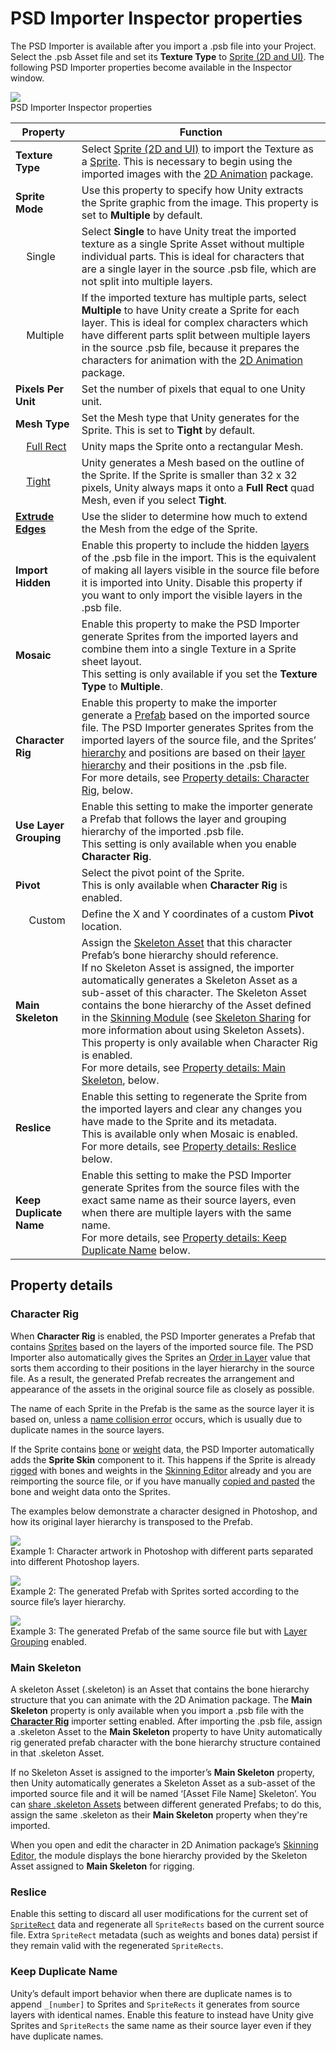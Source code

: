 # PSD Importer Inspector properties
The PSD Importer is available after you import a .psb file into your Project. Select the .psb Asset file and set its **Texture Type** to [Sprite (2D and UI)](https://docs.unity3d.com/Manual/TextureTypes.html#Sprite). The following PSD Importer properties become available in the Inspector window.

![](images/21_2-PSDImporter-properties.png) <br/>PSD Importer Inspector properties

| Property                                                     | Function                                                     |
| ------------------------------------------------------------ | ------------------------------------------------------------ |
| __Texture Type__                                             | Select [Sprite (2D and UI)](https://docs.unity3d.com/Manual/TextureTypes.html#Sprite) to import the Texture as a [Sprite](https://docs.unity3d.com/Manual/Sprites.html). This is necessary to begin using the imported images with the [2D Animation](https://docs.unity3d.com/Packages/com.unity.2d.animation@latest/) package. |
| <a name="SpriteMode"></a>__Sprite Mode__                                              | Use this property to specify how Unity extracts the Sprite graphic from the image. This property is set to __Multiple__ by default. |
| &nbsp;&nbsp;&nbsp;&nbsp;Single                               | Select **Single** to have Unity treat the imported texture as a single Sprite Asset without multiple individual parts. This is ideal for characters that are a single layer in the source .psb file, which are not split into multiple layers. |
| &nbsp;&nbsp;&nbsp;&nbsp;Multiple                             |If the imported texture has multiple parts, select **Multiple** to have Unity create a Sprite for each layer. This is ideal for complex characters which have different parts split between multiple layers in the source .psb file, because it prepares the characters for animation with the [2D Animation](https://docs.unity3d.com/Packages/com.unity.2d.animation@latest) package. |
| __Pixels Per Unit__                                          | Set the number of pixels that equal to one Unity unit.           |
| __Mesh Type__                                                | Set the Mesh type that Unity generates for the Sprite. This is set to __Tight__ by default. |
| &nbsp;&nbsp;&nbsp;&nbsp;[Full Rect](https://docs.unity3d.com/Documentation/ScriptReference/SpriteMeshType.FullRect.html) | Unity maps the Sprite onto a rectangular Mesh.               |
| &nbsp;&nbsp;&nbsp;&nbsp;[Tight](https://docs.unity3d.com/Documentation/ScriptReference/SpriteMeshType.Tight.html) | Unity generates a Mesh based on the outline of the Sprite. If the Sprite is smaller than 32 x 32 pixels, Unity always maps it onto a __Full Rect__ quad Mesh, even if you select __Tight__. |
| [__Extrude Edges__](https://docs.unity3d.com/Manual/Glossary.html#ExtrudeEdges) | Use the slider to determine how much to extend the Mesh from the edge of the Sprite. |
| __Import Hidden__                                            | Enable this property to include the hidden [layers](https://helpx.adobe.com/photoshop/using/layer-basics.html#layers_panel_overview) of the .psb file in the import. This is the equivalent of making all layers visible in the source file before it is imported into Unity. Disable this property if you want to only import the visible layers in the .psb file. |
|  <a name="Mosaic"></a>__Mosaic__                              |Enable this property to make the PSD Importer generate Sprites from the imported layers and combine them into a single Texture in a Sprite sheet layout.</br>This setting is only available if you set the **Texture Type** to **Multiple**. |   |   |
| <a name="Rig"></a>__Character Rig__   | Enable this property to make the importer generate a [Prefab](https://docs.unity3d.com/Manual/Prefabs.html) based on the imported source file. The PSD Importer generates Sprites from the imported layers of the source file, and the Sprites’ [hierarchy](https://docs.unity3d.com/Manual/Hierarchy.html) and positions are based on their [layer hierarchy](https://helpx.adobe.com/photoshop/using/layer-basics.html#layers_panel_overview) and their positions in the .psb file.<br/>For more details, see [Property details: Character Rig](#character-rig), below. |
| __Use Layer Grouping__<a name="LayerGrouping"></a>                                       | Enable this setting to make the importer generate a Prefab that follows the layer and grouping hierarchy of the imported .psb file.<br/>This setting is only available when you enable **Character Rig**.  |
| __Pivot__                                                    |Select the pivot point of the Sprite.<br/>This is only available when **Character Rig** is enabled. |
| &nbsp;&nbsp;&nbsp;&nbsp; Custom                              | Define the X and Y coordinates of a custom __Pivot__ location. |
| __Main Skeleton__                               | Assign the [Skeleton Asset](#main-skeleton) that this character Prefab’s bone hierarchy should reference. <br/>If no Skeleton Asset is assigned, the importer automatically generates a Skeleton Asset as a sub-asset of this character. The Skeleton Asset contains the bone hierarchy of the Asset defined in the [Skinning Module]() (see [Skeleton Sharing](skeleton-sharing.md) for more information about using Skeleton Assets).<br/>This property is only available when Character Rig is enabled.<br/>For more details, see [Property details: Main Skeleton](#main-skeleton), below. |
| __Reslice__    |Enable this setting to regenerate the Sprite from the imported layers and clear any changes you have made to the Sprite and its metadata.<br/>This is available only when Mosaic is enabled.<br/>For more details, see [Property details: Reslice](#reslice) below. |
| __Keep Duplicate Name__                  | Enable this setting to make the PSD Importer generate Sprites from the source files with the exact same name as their source layers, even when there are multiple layers with the same name.<br/>For more details, see [Property details: Keep Duplicate Name](#keep-duplicate-name) below.|

## Property details
### Character Rig
When **Character Rig** is enabled, the PSD Importer generates a Prefab that contains [Sprites](https://docs.unity3d.com/Manual/Sprites.html) based on the layers of the imported source file. The PSD Importer also automatically gives the Sprites an [Order in Layer](https://docs.unity3d.com/Manual/2DSorting.html#sortlayer) value that sorts them according to their positions in the layer hierarchy in the source file. As a result, the generated Prefab recreates the arrangement and appearance of the assets in the original source file as closely as possible.

The name of each Sprite in the Prefab is the same as the source layer it is based on, unless a [name collision error](PSD-importer-SpriteRect.md#name-collision-errors) occurs, which is usually due to duplicate names in the source layers.

If the Sprite contains [bone](https://docs.unity3d.com/Packages/com.unity.2d.animation@6.0/manual/SkinEdToolsShortcuts.html#bone-tools) or [weight](https://docs.unity3d.com/Packages/com.unity.2d.animation@6.0/manual/SkinEdToolsShortcuts.html#weight-tools) data, the PSD Importer automatically adds the __Sprite Skin__ component to it. This happens if the Sprite is already [rigged](https://docs.unity3d.com/Packages/com.unity.2d.animation@6.0/manual/CharacterRig.html) with bones and weights in the [Skinning Editor](https://docs.unity3d.com/Packages/com.unity.2d.animation@6.0/manual/SkinningEditor.html) already and you are reimporting the source file, or if you have manually [copied and pasted](https://docs.unity3d.com/Packages/com.unity.2d.animation@6.0/manual/CopyPasteSkele.html) the bone and weight data onto the Sprites.

The examples below demonstrate a character designed in Photoshop, and how its original layer hierarchy is transposed to the Prefab.

![](images/PhotoshopSetup.png) <br/> Example 1: Character artwork in Photoshop with different parts separated into different Photoshop layers.

![](images/21_2-Fei-nogrouping.png) <br/> Example 2: The generated Prefab with Sprites sorted according to the source file’s layer hierarchy.

![](images/21_2-Fei-grouping-layers.png) <br/> Example 3: The generated Prefab of the same source file but with [Layer Grouping](#LayerGrouping) enabled.

### Main Skeleton
A skeleton Asset (.skeleton) is an Asset that contains the bone hierarchy structure that you can animate with the 2D Animation package. The **Main Skeleton** property is only available when you import a .psb file with the [**Character Rig**](#character-rig) importer setting enabled. After importing the .psb file, assign a .skeleton Asset to the **Main Skeleton** property to have Unity automatically rig generated prefab character with the bone hierarchy structure contained in that .skeleton Asset.

If no Skeleton Asset is assigned to the importer’s **Main Skeleton** property, then Unity automatically generates a Skeleton Asset as a sub-asset of the imported source file and it will be named ‘[Asset File Name] Skeleton’. You can [share .skeleton Assets](skeleton-sharing.md) between different generated Prefabs; to do this, assign the same .skeleton as their **Main Skeleton** property when they're imported.

When you open and edit the character in 2D Animation package’s [Skinning Editor](https://docs.unity3d.com/Packages/com.unity.2d.animation@6.0/manual/SkinningEditor.html), the module displays the bone hierarchy provided by the Skeleton Asset assigned to **Main Skeleton** for rigging.  

### Reslice
Enable this setting to discard all user modifications for the current set of [`SpriteRect`](https://docs.unity3d.com/Packages/com.unity.2d.sprite@1.0/api/UnityEditor.SpriteRect.html) data and regenerate all `SpriteRects` based on the current source file. Extra `SpriteRect` metadata (such as weights and bones data) persist if they remain valid with the regenerated `SpriteRects`.

### Keep Duplicate Name
Unity’s default import behavior when there are duplicate names is to append `_[number]` to Sprites and `SpriteRects` it generates from source layers with identical names. Enable this feature to instead have Unity give Sprites and `SpriteRects` the same name as their source layer even if they have duplicate names.
